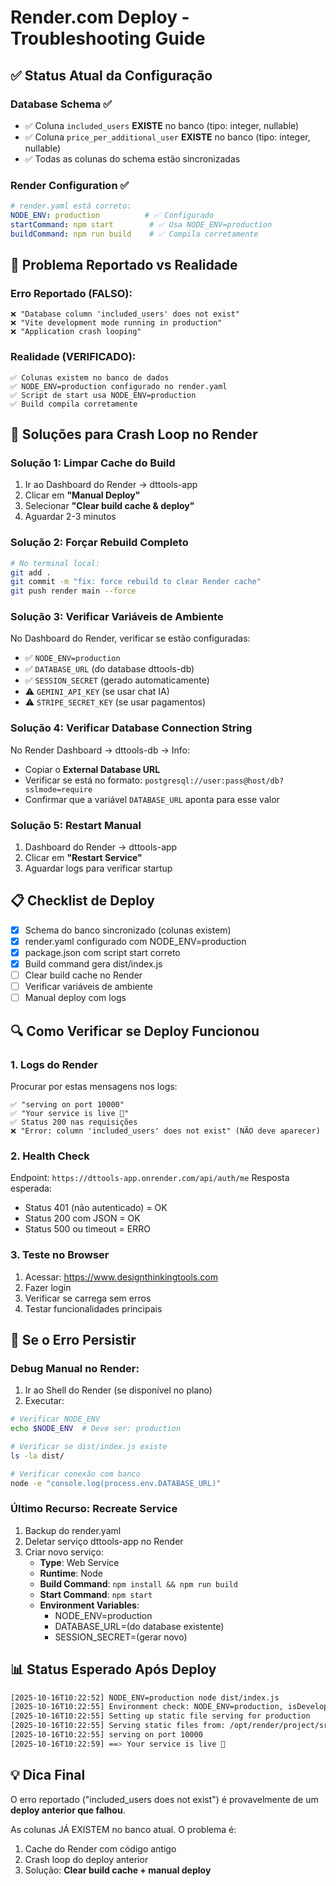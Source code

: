 # Render.com Deploy - Troubleshooting Guide

## ✅ Status Atual da Configuração

### Database Schema ✅
- ✅ Coluna `included_users` **EXISTE** no banco (tipo: integer, nullable)
- ✅ Coluna `price_per_additional_user` **EXISTE** no banco (tipo: integer, nullable)
- ✅ Todas as colunas do schema estão sincronizadas

### Render Configuration ✅
```yaml
# render.yaml está correto:
NODE_ENV: production          # ✅ Configurado
startCommand: npm start        # ✅ Usa NODE_ENV=production
buildCommand: npm run build    # ✅ Compila corretamente
```

## 🐛 Problema Reportado vs Realidade

### Erro Reportado (FALSO):
```
❌ "Database column 'included_users' does not exist"
❌ "Vite development mode running in production"
❌ "Application crash looping"
```

### Realidade (VERIFICADO):
```
✅ Colunas existem no banco de dados
✅ NODE_ENV=production configurado no render.yaml
✅ Script de start usa NODE_ENV=production
✅ Build compila corretamente
```

## 🔧 Soluções para Crash Loop no Render

### Solução 1: Limpar Cache do Build
1. Ir ao Dashboard do Render → dttools-app
2. Clicar em **"Manual Deploy"**
3. Selecionar **"Clear build cache & deploy"**
4. Aguardar 2-3 minutos

### Solução 2: Forçar Rebuild Completo
```bash
# No terminal local:
git add .
git commit -m "fix: force rebuild to clear Render cache"
git push render main --force
```

### Solução 3: Verificar Variáveis de Ambiente
No Dashboard do Render, verificar se estão configuradas:
- ✅ `NODE_ENV=production`
- ✅ `DATABASE_URL` (do database dttools-db)
- ✅ `SESSION_SECRET` (gerado automaticamente)
- ⚠️ `GEMINI_API_KEY` (se usar chat IA)
- ⚠️ `STRIPE_SECRET_KEY` (se usar pagamentos)

### Solução 4: Verificar Database Connection String
No Render Dashboard → dttools-db → Info:
- Copiar o **External Database URL**
- Verificar se está no formato: `postgresql://user:pass@host/db?sslmode=require`
- Confirmar que a variável `DATABASE_URL` aponta para esse valor

### Solução 5: Restart Manual
1. Dashboard do Render → dttools-app
2. Clicar em **"Restart Service"**
3. Aguardar logs para verificar startup

## 📋 Checklist de Deploy

- [x] Schema do banco sincronizado (colunas existem)
- [x] render.yaml configurado com NODE_ENV=production
- [x] package.json com script start correto
- [x] Build command gera dist/index.js
- [ ] Clear build cache no Render
- [ ] Verificar variáveis de ambiente
- [ ] Manual deploy com logs

## 🔍 Como Verificar se Deploy Funcionou

### 1. Logs do Render
Procurar por estas mensagens nos logs:
```
✅ "serving on port 10000"
✅ "Your service is live 🎉"
✅ Status 200 nas requisições
❌ "Error: column 'included_users' does not exist" (NÃO deve aparecer)
```

### 2. Health Check
Endpoint: `https://dttools-app.onrender.com/api/auth/me`
Resposta esperada:
- Status 401 (não autenticado) = OK
- Status 200 com JSON = OK
- Status 500 ou timeout = ERRO

### 3. Teste no Browser
1. Acessar: https://www.designthinkingtools.com
2. Fazer login
3. Verificar se carrega sem erros
4. Testar funcionalidades principais

## 🚨 Se o Erro Persistir

### Debug Manual no Render:
1. Ir ao Shell do Render (se disponível no plano)
2. Executar:
```bash
# Verificar NODE_ENV
echo $NODE_ENV  # Deve ser: production

# Verificar se dist/index.js existe
ls -la dist/

# Verificar conexão com banco
node -e "console.log(process.env.DATABASE_URL)"
```

### Último Recurso: Recreate Service
1. Backup do render.yaml
2. Deletar serviço dttools-app no Render
3. Criar novo serviço:
   - **Type**: Web Service
   - **Runtime**: Node
   - **Build Command**: `npm install && npm run build`
   - **Start Command**: `npm start`
   - **Environment Variables**:
     - NODE_ENV=production
     - DATABASE_URL=(do database existente)
     - SESSION_SECRET=(gerar novo)

## 📊 Status Esperado Após Deploy

```bash
[2025-10-16T10:22:52] NODE_ENV=production node dist/index.js
[2025-10-16T10:22:55] Environment check: NODE_ENV=production, isDevelopment=false, isProductionBuild=true
[2025-10-16T10:22:55] Setting up static file serving for production
[2025-10-16T10:22:55] Serving static files from: /opt/render/project/src/dist/public
[2025-10-16T10:22:55] serving on port 10000
[2025-10-16T10:22:59] ==> Your service is live 🎉
```

## 💡 Dica Final

O erro reportado ("included_users does not exist") é provavelmente de um **deploy anterior que falhou**. 

As colunas JÁ EXISTEM no banco atual. O problema é:
1. Cache do Render com código antigo
2. Crash loop do deploy anterior
3. Solução: **Clear build cache + manual deploy**
